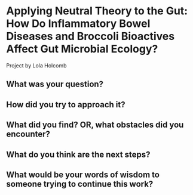 # Applying Neutral Theory to the Gut: How Do Inflammatory Bowel Diseases and Broccoli Bioactives Affect Gut Microbial Ecology?
Project by Lola Holcomb

## What was your question?



## How did you try to approach it?



## What did you find? OR, what obstacles did you encounter?



## What do you think are the next steps?



## What would be your words of wisdom to someone trying to continue this work?
